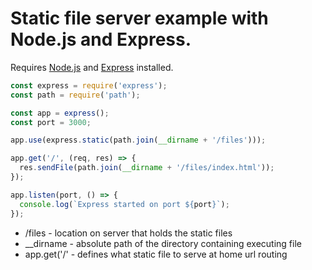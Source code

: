 # Static file server example with Node.js and Express.

Requires [Node.js](https://nodejs.org/en/) and [Express](https://expressjs.com/) installed.

```javascript
const express = require('express');
const path = require('path');

const app = express();
const port = 3000;

app.use(express.static(path.join(__dirname + '/files')));

app.get('/', (req, res) => {
  res.sendFile(path.join(__dirname + '/files/index.html'));
});

app.listen(port, () => {
  console.log(`Express started on port ${port}`);
});
```

- /files - location on server that holds the static files
- __dirname - absolute path of the directory containing executing file
- app.get('/' - defines what static file to serve at home url routing
